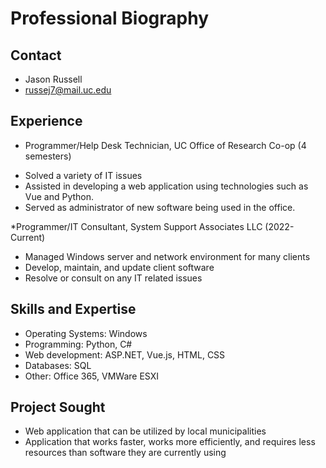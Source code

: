 # Professional Biography 

## Contact 
* Jason Russell 
* russej7@mail.uc.edu

## Experience
* Programmer/Help Desk Technician, UC Office of Research Co-op (4 semesters)
- Solved a variety of IT issues 
- Assisted in developing a web application using technologies such as Vue and Python. 
- Served as administrator of new software being used in the office. 

*Programmer/IT Consultant, System Support Associates LLC (2022-Current)
- Managed Windows server and network environment for many clients
- Develop, maintain, and update client software
- Resolve or consult on any IT related issues

## Skills and Expertise
* Operating Systems: Windows 
* Programming: Python, C#
* Web development: ASP.NET, Vue.js, HTML, CSS
* Databases: SQL
* Other: Office 365, VMWare ESXI


## Project Sought
- Web application that can be utilized by local municipalities
- Application that works faster, works more efficiently, and requires less resources than software they are currently using

